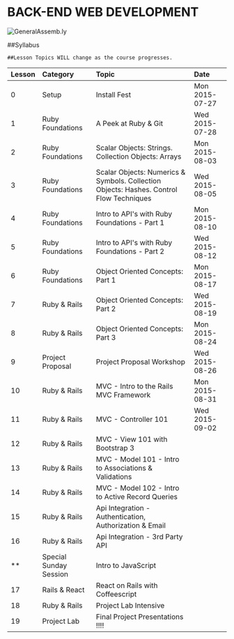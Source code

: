 BACK-END WEB DEVELOPMENT
============================

![GeneralAssemb.ly](https://github.com/generalassembly/ga-ruby-on-rails-for-devs/raw/master/images/ga.png "GeneralAssemb.ly")


##Syllabus

	##Lesson Topics WILL change as the course progresses.

| Lesson  | Category| Topic| Date|
| ------------- |:--------------------------------------------------|:-------------------------------|:-------------------|
| 0 | Setup |Install Fest | Mon 2015-07-27 |
| 1 | Ruby Foundations | A Peek at Ruby & Git | Wed 2015-07-28 |
| 2 | Ruby Foundations|  Scalar Objects: Strings. Collection Objects: Arrays | Mon 2015-08-03 |
| 3 | Ruby Foundations| Scalar Objects: Numerics & Symbols. Collection Objects: Hashes. Control Flow Techniques| Wed 2015-08-05 |
| 4 | Ruby Foundations | Intro to API's with Ruby Foundations - Part 1|   Mon 2015-08-10
| 5 | Ruby Foundations | Intro to API's with Ruby Foundations - Part 2| Wed 2015-08-12 |
| 6 | Ruby Foundations | Object Oriented Concepts: Part 1  | Mon 2015-08-17 |
| 7 | Ruby & Rails | Object Oriented Concepts: Part 2 | Wed 2015-08-19 |
| 8 | Ruby & Rails | Object Oriented Concepts: Part 3 | Mon 2015-08-24|
| 9 | Project Proposal| Project Proposal Workshop| Wed 2015-08-26 |
| 10 | Ruby & Rails| MVC - Intro to the Rails MVC Framework |Mon 2015-08-31 |
| 11 | Ruby & Rails| MVC - Controller 101 |Wed 2015-09-02|
| 12 | Ruby & Rails| MVC - View 101 with Bootstrap 3 | |
| 13 | Ruby & Rails| MVC - Model 101 - Intro to Associations & Validations ||
| 14 | Ruby & Rails| MVC - Model 102 - Intro to Active Record Queries ||
| 15 | Ruby & Rails| Api Integration - Authentication, Authorization & Email  ||
| 16 | Ruby & Rails| Api Integration - 3rd Party API ||
| ** | Special Sunday Session| Intro to JavaScript ||
| 17 | Rails & React| React on Rails with Coffeescript  | ||
| 18 | Ruby & Rails| Project Lab Intensive ||
| 19 | Project Lab | Final Project Presentations !!!!||
